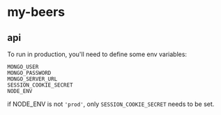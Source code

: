 # my-beers

## api

To run in production, you'll need to define some env variables:

```
MONGO_USER
MONGO_PASSWORD
MONGO_SERVER_URL
SESSION_COOKIE_SECRET
NODE_ENV
```

if NODE_ENV is not `'prod'`, only `SESSION_COOKIE_SECRET` needs to be set.
